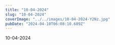 ```yaml
---
title: "10-04-2024"
slug: "10-04-2024"
coverImage: "../../images/10-04-2024-Y2Nz.jpg"
pubDate: "2024-04-10T06:08:10.689Z"
---
```


10-04-2024
